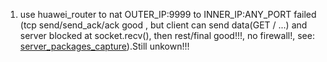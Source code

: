 1. use huawei_router to nat OUTER_IP:9999 to INNER_IP:ANY_PORT failed (tcp send/send_ack/ack good
  , but client can send data(GET / ...) and server blocked at socket.recv(),
  then rest/final good!!!, no firewall!, see: [server_packages_capture](./aaa)).Still unkown!!!
